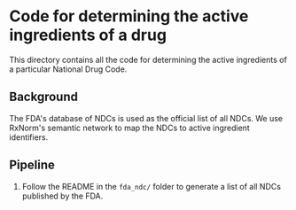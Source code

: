 # Code for determining the active ingredients of a drug

This directory contains all the code for determining the active ingredients of a particular National Drug Code.

## Background

The FDA's database of NDCs is used as the official list of all NDCs.
We use RxNorm's semantic network to map the NDCs to active ingredient identifiers.

## Pipeline

1. Follow the README in the `fda_ndc/` folder to generate a list of all NDCs published by the FDA.
